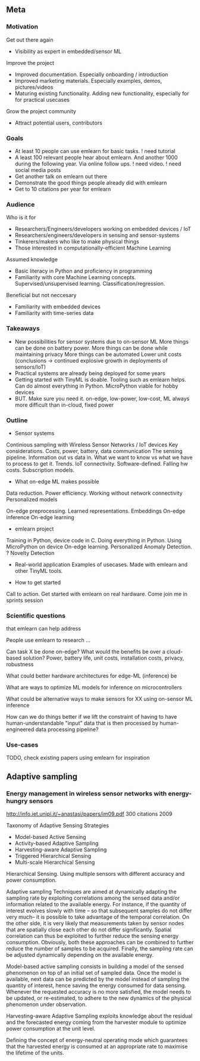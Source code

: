 
## Meta

### Motivation

Get out there again

- Visibility as expert in embedded/sensor ML

Improve the project

- Improved documentation. Especially onboarding / introduction
- Improved marketing materials. Especially examples, demos, pictures/videos
- Maturing existing functionality. Adding new functionality, especially for for practical usecases

Grow the project community

- Attract potential users, contributors

### Goals

- At least 10 people can use emlearn for basic tasks.
! need tutorial
- A least 100 relevant people hear about emlearn.
And another 1000 during the following year. Via online follow ups. ! need video. ! need social media posts
- Get another talk on emlearn out there
- Demonstrate the good things people already did with emlearn
- Get to 10 citations per year for emlearn

### Audience

Who is it for

- Researchers/Engineers/developers working on embedded devices / IoT
- Researchers/engineers/developers in sensing and sensor-systems
- Tinkerers/makers who like to make physical things
- Those interested in computationally-efficient Machine Learning

Assumed knowledge

- Basic literacy in Python and proficiency in programming
- Familiarity with core Machine Learning concepts.
Supervised/unsupervised learning. Classification/regression.

Beneficial but not neccesary

- Familiarity with embedded devices
- Familiarity with time-series data

### Takeaways

- New possibilities for sensor systems due to on-sensor ML
More things can be done on battery power.
More things can be done while maintaining privacy
More things can be automated
Lower unit costs
(conclusions -> continued explosive growth in deployments of sensors/IoT)
- Practical systems are already being deployed for some years
- Getting started with TinyML is doable.
Tooling such as emlearn helps.
Can do almost everything in Python. MicroPython viable for hobby devices
- BUT. Make sure you need it.
on-edge, low-power, low-cost, ML always more difficult than in-cloud, fixed power



### Outline

- Sensor systems

Continious sampling with Wireless Sensor Networks / IoT devices
Key considerations. Costs, power, battery, data communication
The sensing pipeline. Information out vs data in. What we want to know vs what we have to process to get it.
Trends. IoT connectivity. Software-defined. Falling hw costs. Subscription models.

- What on-edge ML makes possible 

Data reduction.
Power efficiency.
Working without network connectivity
Personalized models

On-edge preprocessing. Learned representations. Embeddings
On-edge inference
On-edge learning

- emlearn project

Training in Python, device code in C.
Doing everything in Python. Using MicroPython on device
On-edge learning. Personalized
Anomaly Detection.
? Novelty Detection

- Real-world application
Examples of usecases. Made with emlearn and other TinyML tools.

- How to get started

Call to action. Get started with emlearn on real hardware. Come join me in sprints session

### Scientific questions
that emlearn can help address

People use emlearn to research ...

Can task X be done on-edge?
What would the benefits be over a cloud-based solution?
Power, battery life, unit costs, installation costs, privacy, robustness

What could better hardware architectures for edge-ML (inference) be

What are ways to optimize ML models for inference on microcontrollers

What could be alternative ways to make sensors for XX using on-sensor ML inference

How can we do things better if we lift the constraint of having to have
human-understandable "input" data that is then processed by human-engineered data processing pipeline?


### Use-cases

TODO, check existing papers using emlearn for inspiration



## Adaptive sampling

### Energy management in wireless sensor networks with energy-hungry sensors
http://info.iet.unipi.it/~anastasi/papers/im09.pdf
300 citations
2009

Taxonomy of Adaptive Sensing Strategies

- Model-based Active Sensing
- Activity-based Adaptive Sampling
- Harvesting-aware Adaptive Sampling
- Triggered Hierarchical Sensing
- Multi-scale Hierarchical Sensing

Hierarchical Sensing.
Using multiple sensors with different accuracy and power consumption. 

Adaptive sampling
Techniques are aimed at dynamically adapting the sampling rate by exploiting correlations
among the sensed data and/or information related to the available energy.
For instance, if the quantity of interest evolves slowly with time – so that
subsequent samples do not differ very much– it is possible to take advantage of the
temporal correlation. On the other side, it is very likely that measurements taken by
sensor nodes that are spatially close each other do not differ significantly. Spatial
correlation can thus be exploited to further reduce the sensing energy consumption.
Obviously, both these approaches can be combined to further reduce the number of
samples to be acquired. Finally, the sampling rate can be adjusted dynamically depending
on the available energy.

Model-based active sampling consists in building a model of the sensed phenomenon on
top of an initial set of sampled data. Once the model is available, next data can be
predicted by the model instead of sampling the quantity of interest, hence saving the
energy consumed for data sensing. Whenever the requested accuracy is no more satisfied,
the model needs to be updated, or re-estimated, to adhere to the new dynamics of the
physical phenomenon under observation.

Harvesting-aware Adaptive Sampling exploits
knowledge about the residual and the forecasted energy coming from the harvester module
to optimize power consumption at the unit level.

Defining the concept of energy-neutral operating mode which guarantees that the harvested energy
is consumed at an appropriate rate to maximise the lifetime of the units.




